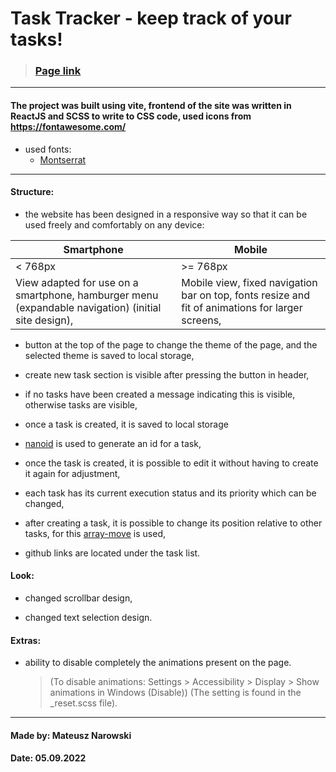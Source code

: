 # Task Tracker - keep track of your tasks!

> ### [Page link](https://malelus-task-tracker.netlify.app/)

---

#### The project was built using vite, frontend of the site was written in ReactJS and SCSS to write to CSS code, used icons from https://fontawesome.com/

- used fonts:
  - [Montserrat](https://fonts.google.com/specimen/Montserrat)

---

#### Structure:

- the website has been designed in a responsive way so that it can be used freely and comfortably on any device:

| Smartphone                                                                                          | Mobile                                                                                           |
| --------------------------------------------------------------------------------------------------- | ------------------------------------------------------------------------------------------------ |
| < 768px                                                                                             | >= 768px                                                                                         |
| View adapted for use on a smartphone, hamburger menu (expandable navigation) (initial site design), | Mobile view, fixed navigation bar on top, fonts resize and fit of animations for larger screens, |

- button at the top of the page to change the theme of the page, and the selected theme is saved to local storage,

- create new task section is visible after pressing the button in header,

- if no tasks have been created a message indicating this is visible, otherwise tasks are visible,

- once a task is created, it is saved to local storage

- [nanoid](https://www.npmjs.com/package/nanoid) is used to generate an id for a task,

- once the task is created, it is possible to edit it without having to create it again for adjustment,

- each task has its current execution status and its priority which can be changed,

- after creating a task, it is possible to change its position relative to other tasks, for this [array-move](https://www.npmjs.com/package/array-move) is used,

- github links are located under the task list.

#### Look:

- changed scrollbar design,

- changed text selection design.

#### Extras:

- ability to disable completely the animations present on the page.

  > (To disable animations: Settings > Accessibility > Display > Show animations in Windows (Disable)) (The setting is found in the \_reset.scss file).

---

#### Made by: Mateusz Narowski

#### Date: 05.09.2022
